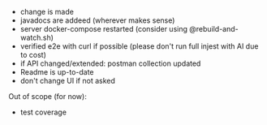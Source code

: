 - change is made
- javadocs are addeed (wherever makes sense)
- server docker-compose restarted (consider using @rebuild-and-watch.sh)
- verified e2e with curl if possible (please don't run full injest with AI due to cost)
- if API changed/extended: postman collection updated
- Readme is up-to-date
- don't change UI if not asked


Out of scope (for now):
- test coverage
